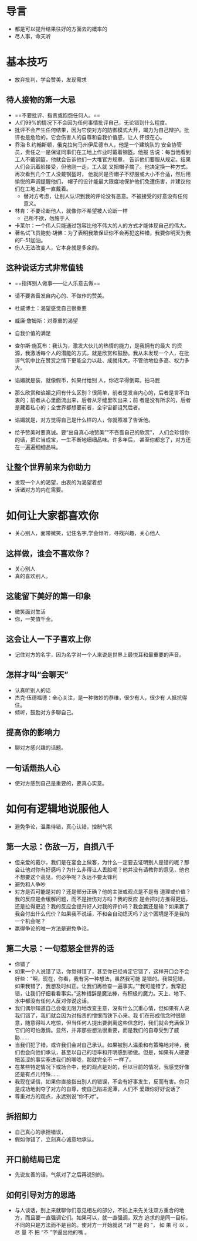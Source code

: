 # 导言

- 都是可以提升结果往好的方面去的概率的
- 尽人事，命天听

# 基本技巧

- 放弃批判，学会赞美，发现需求

## 待人接物的第一大忌

- ==不要批评、指责或抱怨任何人。==
- 人们99%的情况下不会因为任何事情批评自己，无论错到什么程度。
- 批评不会产生任何结果，因为它使对方的防御模式大开，竭力为自己辩护。批评也是危险的，它会伤害人的自尊和自我价值感，让人 
  怀恨在心。
- 乔治·B.约翰斯顿，俄克拉何马州伊尼德市人，他是一个建筑队的 安全协管员，责任之一是保证同事们在工地上作业时戴着钢盔。他报 告说：每当他看到工人不戴钢盔，他就会告诉他们一大堆官方规章， 告诉他们要服从规定。结果人们会沉着脸接受，但他刚一走，工人就 又把帽子摘了。他决定换一种方式。再次看到几个工人没戴钢盔时， 他就问是否帽子不舒服或大小不合适，然后用愉悦的声调提醒他们， 帽子的设计能最大限度地保护他们免遭伤害，并建议他们在工地上要一直戴着。
  - 替对方考虑，让别人认识到我的评论没有恶意。不被接受的好意没有任何意义。
- 林肯：不要论断他人，就像你不希望被人论断一样
  - 己所不欲，勿施于人
- 卡莱尔：一个伟人只能通过包容比他不伟大的人的方式才能体现自己的伟大。
- 著名试飞员鲍勃·胡佛：为了表明我敢保证你不会再犯这种错，我要你明天为我的F-51加油。
- 伤人无法改变人，它本身就是多余的。

## 这种说话方式非常值钱

- ==指挥别人做事——让人乐意去做==
- 请不要吝啬发自内心的、不做作的赞美。

- 杜威博士：渴望感觉自己很重要
- 威廉·詹姆斯：对尊重的渴望
- 自我价值的满足
- 查尔斯·施瓦布：我认为，激发大伙儿的热情的能力，是我拥有的最大 的资源，我激活每个人的潜能的方式，就是欣赏和鼓励。我从未发现一个人，在批评气氛中比在赞赏之情下更能全力以赴、成就伟大，不管他地位多高、权力多大。
- 谄媚就是装，就像假币，如果付给别 人，你迟早得倒霉。拍马屁
- 那么欣赏和谄媚之间有什么区别？很简单，前者是发自内心的，后者是言不由衷的；前者从心里面流出来，后者从牙缝里吹出来；前 
  者是没有所求的，后者是藏着私心的；全世界都想要前者，全宇宙都诅咒后者。
- 谄媚就是，对方觉得自己是什么样的人，你就照准了告诉他。
- 给予赞美时要真诚。要“出自真心地赞美”“不吝啬自己的欣赏”， 人们会珍惜你的话，把它当成宝，一生不断地细细品味。许多年后， 
  甚至你都忘了，对方还在一遍遍细细品味。

## 让整个世界前来为你助力

- 发现一个人的渴望，由衷的为渴望着想
- 诉诸对方的内在需要。

# 如何让大家都喜欢你

- 关心别人，面带微笑，记住名字,学会倾听，寻找兴趣，关心他人

## 这样做，谁会不喜欢你？

- 关心别人
- 真的喜欢别人。

## 这能留下美好的第一印象

- 微笑面对生活
- 你，一笑值千金。

## 这会让人一下子喜欢上你

- 记住对方的名字，因为名字对一个人来说是世界上最悦耳和最重要的声音。

## 怎样才叫“会聊天”

- 认真听别人的话
- 杰克·伍德福德：全心关注，是一种微妙的恭维，很少有人，很少有 人抵抗得住。
- 倾听，鼓励对方多聊自己。

## 提高你的影响力

- 聊对方感兴趣的话题。

## 一句话焐热人心

- 使对方感到自己是重要的，要真心实意。

# 如何有逻辑地说服他人

- 避免争论，温柔待错，真心认错，控制气氛

## 第一大忌：伤敌一万，自损八千

- 但亲爱的戴尔，我们是在宴会上做客，为什么一定要去证明别人是错的呢？那会让他对你有好感吗？为什么非得让人丢脸呢？他并没有请教你的意见，他也不想要这个高见，何必争呢？永远不要太锋利
- 避免和人争吵
- 对方是否可能是对的？还是部分正确？他的主张或观点是不是有 道理或价值？我的反应是会缓解问题，而不是挫伤对方吗？我的反应 是会把对方推得更远，还是拉得更近？我的反应会提升好人对我的评价吗？我会赢还是输？如果赢了我会付出什么代价？如果我不说话，不和会自动熄灭吗？这个困境是不是我的一个机会呢？
- 赢得争论的唯一方法是避免争论。

## 第二大忌：一句惹怒全世界的话

- 你错了
- 如果一个人说错了话，你觉得错了，甚至你已经肯定它错了，这样开口会不会好些：“啊，现在，你看，我有另一种想法，虽然我可能 
  是错的。我常犯错，如果我错了，我想及时纠正。让我们再检查一遍事实。”“我可能错了，我常犯错，让我们仔细看看事实。”这种措辞是魔法棒，有积极的魔力。天上、地下、水中都没有任何人反对你说这话。
- 我们偶尔知道自己会毫无阻力地改变主意，没有什么沉重心情，但如果有人说我们错了，我们就会因为对指责的憎恨而铁下心来。我 
  们在形成信念时很随意，随意得叫人吃惊，但当任何人提出要剥离这些信念时，我们就会充满保卫它们的可怕激情。显然，并非那些想法很重要，而是我们的自尊受到了威胁……
- 当我们犯了错，或许我们会对自己承认。如果被别人温柔和有策略地对待，我们也会向他们承认，甚至以自己的坦率和开明感到骄傲。但是，如果有人硬要把苦涩的事实塞进我们的喉咙，那就完全不 一样了。
- 在某些特定情况下或场合中，他的观点是对的，但以目前的情况，我感觉好像还是有点儿特殊……
- 我现在坚信，如果你直接指出别人的错误，不会有好事发生，反而有害。你只是成功地剥夺了对方的自尊，使自己陷进泥潭，人们不 
  爱跟你好好说话了
- 尊重对方的观点，永远别说“你不对”。

## 拆招卸力

- 自己真心的承担错误，
- 假如你错了，立刻真心诚意地承认。

## 开口前结局已定

- 先说友善的话，气氛对了之后再说别的。

## 如何引导对方的思路

- 与人谈话，别上来就聊你们意见相左的部分，不妨上来先关注双方重合的地方，而且要一直强调它们。如果可以，就一直强调，双方 
  追求的是同一目标，不同的只是方法而不是目的。使对方一开始就说 “对 ”“是 的 ”， 如 果 可 以 ， 尽 量 不 把 “不 ”字逼出他的嘴 。